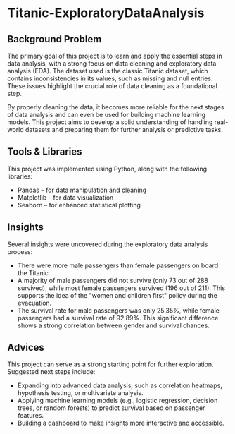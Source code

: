 # Titanic-ExploratoryDataAnalysis

## Background Problem
The primary goal of this project is to learn and apply the essential steps in data analysis, with a strong focus on data cleaning and exploratory data analysis (EDA). The dataset used is the classic Titanic dataset, which contains inconsistencies in its values, such as missing and null entries. These issues highlight the crucial role of data cleaning as a foundational step.

By properly cleaning the data, it becomes more reliable for the next stages of data analysis and can even be used for building machine learning models. This project aims to develop a solid understanding of handling real-world datasets and preparing them for further analysis or predictive tasks.


## Tools & Libraries
This project was implemented using Python, along with the following libraries:
* Pandas – for data manipulation and cleaning
* Matplotlib – for data visualization
* Seaborn – for enhanced statistical plotting


## Insights
Several insights were uncovered during the exploratory data analysis process:
* There were more male passengers than female passengers on board the Titanic.
* A majority of male passengers did not survive (only 73 out of 288 survived), while most female passengers survived (196 out of 211). This supports the idea of the "women and children first" policy during the evacuation.
* The survival rate for male passengers was only 25.35%, while female passengers had a survival rate of 92.89%. This significant difference shows a strong correlation between gender and survival chances.

## Advices
This project can serve as a strong starting point for further exploration. Suggested next steps include:
* Expanding into advanced data analysis, such as correlation heatmaps, hypothesis testing, or multivariate analysis.
* Applying machine learning models (e.g., logistic regression, decision trees, or random forests) to predict survival based on passenger features.
* Building a dashboard to make insights more interactive and accessible.
